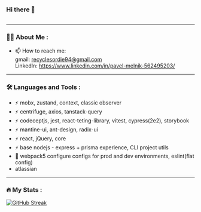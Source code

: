 ### Hi there 👋

<!--
**PavelMelnik94/PavelMelnik94** is a ✨ _special_ ✨ repository because its `README.md` (this file) appears on your GitHub profile.

Here are some ideas to get you started:

- 🔭 I’m currently working on ...
- 🌱 I’m currently learning ...
- 👯 I’m looking to collaborate on ...
- 🤔 I’m looking for help with ...
- 💬 Ask me about ...
- 📫 How to reach me: ...
- 😄 Pronouns: ...
- ⚡ Fun fact: ...
-->
<div id="badges">
  <img src="https://komarev.com/ghpvc/?username=pavelmelnik94&style=flat-square&color=blue" alt=""/>
</div>

---

### :woman_technologist: About Me :


- :mailbox: How to reach me: </br>
 gmail: recyclesordie94@gmail.com </br>
 LinkedIn: https://www.linkedin.com/in/pavel-melnik-562495203/

---

### :hammer_and_wrench: Languages and Tools :

- :zap: mobx, zustand, context, classic observer
- :zap: centrifuge, axios, tanstack-query
- :zap: codeceptjs, jest, react-teting-library, vitest, cypress(2e2), storybook
- :zap:  mantine-ui, ant-design, radix-ui
- :zap: react, jQuery, core
- :zap: base nodejs - express + prisma experience, CLI project utils
- :telescope: webpack5 configure configs for prod and dev environments, eslint(flat config)
- atlassian
---

### :fire: My Stats :
[![GitHub Streak](https://streak-stats.demolab.com?user=PavelMelnik94&theme=highcontrast)](https://git.io/streak-stats)
